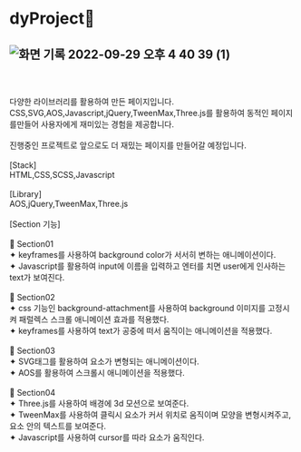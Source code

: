 # dyProject💜<br/>
![화면 기록 2022-09-29 오후 4 40 39 (1)](https://user-images.githubusercontent.com/94333816/192975566-c22b7087-1095-4992-a289-eeea06913985.gif)
<br/><br/>
----------------------------
<br/>
다양한 라이브러리를 활용하여 만든 페이지입니다.<br/>
CSS,SVG,AOS,Javascript,jQuery,TweenMax,Three.js를 활용하여 동적인 페이지를만들어 사용자에게 재미있는 경험을 제공합니다.<br/><br/>
진행중인 프로젝트로 앞으로도 더 재밌는 페이지를 만들어갈 예정입니다.<br/>
<br/>
[Stack]
<br/>
HTML,CSS,SCSS,Javascript
<br/>
<br/>
[Library]
<br/>
AOS,jQuery,TweenMax,Three.js
<br/><br/>
[Section 기능]
<br/><br/>
📍 Section01<br/>
✦ keyframes를 사용하여 background color가 서서히 변하는 애니메이션이다.<br/>
✦ Javascript를 활용하여 input에 이름을 입력하고 엔터를 치면 user에게 인사하는 text가 보여진다.<br/>
<br/>
📍 Section02<br/>
✦ css 기능인 background-attachment를 사용하여 background 이미지를 고정시켜 패럴렉스 스크롤 애니메이션 효과를 적용했다.<br/>
✦ keyframes를 사용하여 text가 공중에 떠서 움직이는 애니메이션을 적용했다.<br/>
<br/>
📍 Section03<br/>
✦ SVG태그를 활용하여 요소가 변형되는 애니메이션이다.<br/>
✦ AOS를 활용하여 스크롤시 애니메이션을 적용했다.<br/>
<br/>
📍 Section04<br/>
✦ Three.js를 사용하여 배경에 3d 모션으로 보여준다.<br/>
✦ TweenMax를 사용하여 클릭시 요소가 커서 위치로 움직이며 모양을 변형시켜주고, 요소 안의 텍스트를 보여준다.<br/>
✦ Javascript를 사용하여 cursor를 따라 요소가 움직인다.<br/>
